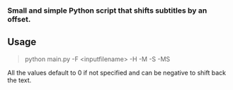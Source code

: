 ### Small and simple Python script that shifts subtitles by an offset.

## Usage

> python main.py -F \<inputfilename\> -H <houroffset> -M <minuteoffset> -S <secondoffset> -MS <milisecondoffset>

All the values default to 0 if not specified and can be negative to shift back the text.
